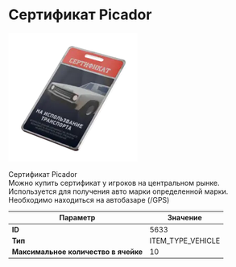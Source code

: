 # Сертификат Picador

![Item Image](../img/5633.webp?raw=true)

Сертификат Picador<br>Можно купить сертификат у игроков на центральном рынке.<br>Используется для получения авто марки определенной марки.<br>Необходимо находиться на автобазаре (/GPS)


| Параметр | Значение |
|----------|----------|
| **ID** | 5633 |
| **Тип** | ITEM_TYPE_VEHICLE |
| **Максимальное количество в ячейке** | 10 |

